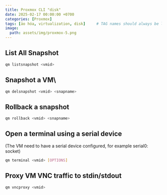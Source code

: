 ```yaml
---
title: Proxmox CLI "disk"
date: 2025-02-17 00:00:00 +0700
categories: [Proxmox]
tags: [ảo hóa, virtualization, disk]     # TAG names should always be lowercase
image:
  path: assets/img/proxmox-5.png
---
```

## List All Snapshot 

```sh
qm listsnapshot <vmid>
```
## Snapshot a VM\\

```sh
qm delsnapshot <vmid> <snapname>
```

## Rollback a snapshot
```sh
qm rollback <vmid> <snapname>
```

## Open a terminal using a serial device
(The VM need to have a serial device configured, for example serial0: socket)

```sh
qm terminal <vmid> [OPTIONS]
```

## Proxy VM VNC traffic to stdin/stdout

```sh
qm vncproxy <vmid>
```